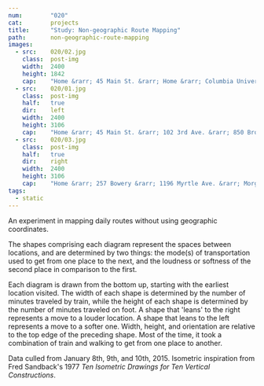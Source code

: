 ```yaml
---
num:        "020"
cat:        projects
title:      "Study: Non-geographic Route Mapping"
path:       non-geographic-route-mapping
images:
  - src:    020/02.jpg
    class:  post-img
    width:  2400
    height: 1842
    cap:    "Home &rarr; 45 Main St. &rarr; Home &rarr; Columbia University &rarr; Home &rarr; 509 West 24th St. &rarr; 229 9th Ave. &rarr; 505 West 23rd St. &rarr; Home"
  - src:    020/01.jpg
    class:  post-img
    half:   true
    dir:    left
    width:  2400
    height: 3106
    cap:    "Home &rarr; 45 Main St. &rarr; 102 3rd Ave. &rarr; 850 Broadway &rarr; Lorimer St. L"
  - src:    020/03.jpg
    class:  post-img
    half:   true
    dir:    right
    width:  2400
    height: 3106
    cap:    "Home &rarr; 257 Bowery &rarr; 1196 Myrtle Ave. &rarr; Morgan Ave. L &rarr; Home &rarr; 133 Wythe Ave. &rarr; Home"
tags:
  - static
---
```

An experiment in mapping daily routes without using geographic coordinates. 

The shapes comprising each diagram represent the spaces between locations, and are determined by two things: the mode(s) of transportation used to get from one place to the next, and the loudness or softness of the second place in comparison to the first. 

Each diagram is drawn from the bottom up, starting with the earliest location visited. The width of each shape is determined by the number of minutes traveled by train, while the height of each shape is determined by the number of minutes traveled on foot. A shape that 'leans' to the right represents a move to a louder location. A shape that leans to the left represents a move to a softer one. Width, height, and orientation are relative to the top edge of the preceding shape. Most of the time, it took a combination of train and walking to get from one place to another. 

Data culled from January 8th, 9th, and 10th, 2015. Isometric inspiration from Fred Sandback's 1977 _Ten Isometric Drawings for Ten Vertical Constructions_.
